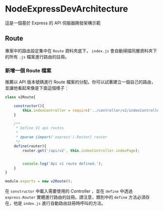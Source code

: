 # NodeExpressDevArchitecture

這是一個基於 Express 的 API 伺服器開發架構示範


## Route

專案中的路由設定集中在 `Route` 資料夾底下， `index.js` 會自動掃描同層資料夾下的所有 `.js` 檔案進行路由的註冊。

### 新增一個 Route 檔案

推薦以 API 版本號碼進行 Route 檔案的分配。你可以試著建立一個自己的路由，並讓他看起來像是下面這個樣子：

```js
class v2Route{

    constructor(){
        this.indexController = require('../controller/v2/indexController');
    }

    /**
     * Define V1 api routes
     * 
     * @param {import('express').Router} router 
     */
    define(router){
        router.get('/api/v2', this.indexController.indexPage);


        console.log('Api v1 route defined.');
    }
}

module.exports = new v2Route();
```

在 `constructor` 中載入需要使用的 Controller ，並在 `define` 中透過 `express.Router` 實體進行路由的註冊。請注意，類別中的 `define` 方法必須存在，他是 `index.js` 進行自動路由註冊時呼叫的方法。

